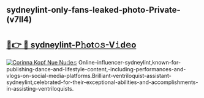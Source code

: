 ## sydneylint-only-fans​-leaked-photo​-Private-(v7ll4)


# <h2><a href="https://mediaupload.pro?title=sydneylint&ref=git">🔗👉 🔴 sydneylint-P𝚑ot𝚘𝚜-V𝚒d𝚎o</a></h2>

[![Corinna Kopf Nue Nu𝚍e𝚜](https://i.imgur.com/0qMVB7G.gif)](https://mediaupload.pro?title=sydneylint&ref=git)
Online-influencer-sydneylint,known-for-publishing-dance-and-lifestyle-content,-including-performances-and-vlogs-on-social-media-platforms.Brilliant-ventriloquist-assistant-sydneylint,celebrated-for-their-exceptional-abilities-and-accomplishments-in-assisting-ventriloquists.  